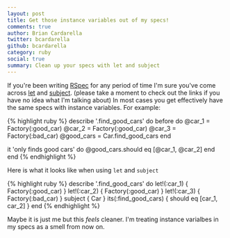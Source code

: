 ```yaml
---
layout: post
title: Get those instance variables out of my specs!
comments: true
author: Brian Cardarella
twitter: bcardarella
github: bcardarella
category: ruby
social: true
summary: Clean up your specs with let and subject
---
```


If you're been writing [RSpec](https://www.relishapp.com/rspec) for any
period of time I'm sure you've come across [let](https://www.relishapp.com/rspec/rspec-core/v/2-8/docs/helper-methods/let-and-let) and [subject](https://www.relishapp.com/rspec/rspec-core/v/2-8/docs/subject/explicit-subject). (please take a moment to check out the links if you have no idea what I'm talking about) In most cases you get effectively have the same specs with instance variables. For example:

{% highlight ruby %}
describe '.find_good_cars' do
  before do
    @car_1 = Factory(:good_car)
    @car_2 = Factory(:good_car)
    @car_3 = Factory(:bad_car)
    @good_cars = Car.find_good_cars
  end

  it 'only finds good cars' do
    @good_cars.should eq [@car_1, @car_2]
  end
end
{% endhighlight %}

Here is what it looks like when using `let` and `subject`

{% highlight ruby %}
describe '.find_good_cars' do
  let!(:car_1) { Factory(:good_car) }
  let!(:car_2) { Factory(:good_car) }
  let!(:car_3) { Factory(:bad_car)  }
  subject      { Car }
  its(:find_good_cars) { should eq [car_1, car_2] }
end
{% endhighlight %}

Maybe it is just me but this *feels* cleaner. I'm treating instance
varialbes in my specs as a smell from now on.
